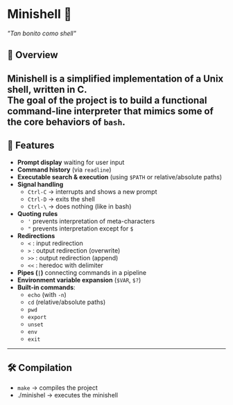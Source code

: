 # Minishell 🐚  
*"Tan bonito como shell"*  

## 📖 Overview  
Minishell is a simplified implementation of a Unix shell, written in C.  
The goal of the project is to build a functional command-line interpreter that mimics some of the core behaviors of `bash`.  
---

## 🚀 Features  

- **Prompt display** waiting for user input  
- **Command history** (via `readline`)  
- **Executable search & execution** (using `$PATH` or relative/absolute paths)  
- **Signal handling**  
  - `Ctrl-C` → interrupts and shows a new prompt  
  - `Ctrl-D` → exits the shell  
  - `Ctrl-\` → does nothing (like in bash)  
- **Quoting rules**  
  - `'` prevents interpretation of meta-characters  
  - `"` prevents interpretation except for `$`  
- **Redirections**  
  - `<` : input redirection  
  - `>` : output redirection (overwrite)  
  - `>>` : output redirection (append)  
  - `<<` : heredoc with delimiter  
- **Pipes (`|`)** connecting commands in a pipeline  
- **Environment variable expansion** (`$VAR`, `$?`)  
- **Built-in commands**:  
  - `echo` (with `-n`)  
  - `cd` (relative/absolute paths)  
  - `pwd`  
  - `export`  
  - `unset`  
  - `env`  
  - `exit`  

---

## 🛠️ Compilation  

- `make` → compiles the project  
- ./minishel  → executes the minishell 